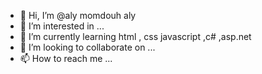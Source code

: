 - 👋 Hi, I’m @aly momdouh aly
- 👀 I’m interested in ...
- 🌱 I’m currently learning html , css javascript ,c# ,asp.net
- 💞️ I’m looking to collaborate on ...
- 📫 How to reach me ...

<!---
aly511/aly511 is a ✨ special ✨ repository because its `README.md` (this file) appears on your GitHub profile.
You can click the Preview link to take a look at your changes.
--->
